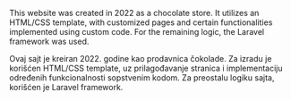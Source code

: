 This website was created in 2022 as a chocolate store. It utilizes an HTML/CSS template, with customized pages and certain functionalities implemented using custom code. For the remaining logic, the Laravel framework was used.

Ovaj sajt je kreiran 2022. godine kao prodavnica čokolade. Za izradu je korišćen HTML/CSS template, uz prilagođavanje stranica i implementaciju određenih funkcionalnosti sopstvenim kodom. 
Za preostalu logiku sajta, korišćen je Laravel framework.
